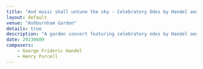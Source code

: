 ```yaml
---
title: "And music shall untune the sky - Celebratory Odes by Handel and Purcell"
layout: default
venue: "Ashburnham Garden"
details: true
description: "A garden concert featuring celebratory odes by Handel and Purcell, celebrating the power of music."
date: 20230609
composers:
    - George Frideric Handel
    - Henry Purcell
---
```


